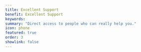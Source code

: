 ```yaml
---
title: Excellent Support
benefit: Excellent Support
keywords: 
summary: "Direct access to people who can really help you."
icon: phone
featured: true
order: 3
showlink: false
---
```

